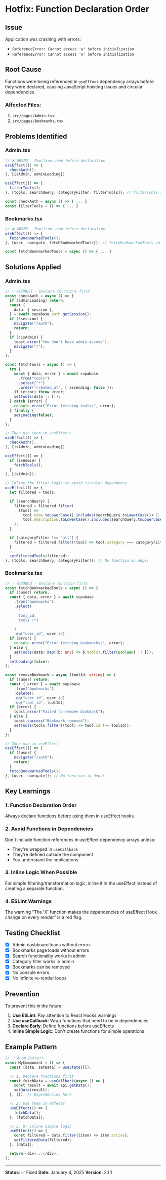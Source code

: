 # Hotfix: Function Declaration Order

## Issue

Application was crashing with errors:

- `ReferenceError: Cannot access 'w' before initialization`
- `ReferenceError: Cannot access 'o' before initialization`

## Root Cause

Functions were being referenced in `useEffect` dependency arrays before they were declared, causing JavaScript hoisting issues and circular dependencies.

### Affected Files:

1. `src/pages/Admin.tsx`
2. `src/pages/Bookmarks.tsx`

## Problems Identified

### Admin.tsx

```typescript
// ❌ WRONG - Function used before declaration
useEffect(() => {
  checkAuth();
}, [isAdmin, adminLoading]);

useEffect(() => {
  filterTools();
}, [tools, searchQuery, categoryFilter, filterTools]); // filterTools in deps!

const checkAuth = async () => { ... }
const filterTools = () => { ... }
```

### Bookmarks.tsx

```typescript
// ❌ WRONG - Function used before declaration
useEffect(() => {
  fetchBookmarkedTools();
}, [user, navigate, fetchBookmarkedTools]); // fetchBookmarkedTools in deps!

const fetchBookmarkedTools = async () => { ... }
```

## Solutions Applied

### Admin.tsx

```typescript
// ✅ CORRECT - Declare functions first
const checkAuth = async () => {
  if (adminLoading) return;
  const {
    data: { session },
  } = await supabase.auth.getSession();
  if (!session) {
    navigate("/auth");
    return;
  }
  if (!isAdmin) {
    toast.error("You don't have admin access");
    navigate("/");
  }
};

const fetchTools = async () => {
  try {
    const { data, error } = await supabase
      .from("tools")
      .select("*")
      .order("created_at", { ascending: false });
    if (error) throw error;
    setTools(data || []);
  } catch (error) {
    console.error("Error fetching tools:", error);
  } finally {
    setLoading(false);
  }
};

// Then use them in useEffects
useEffect(() => {
  checkAuth();
}, [isAdmin, adminLoading]);

useEffect(() => {
  if (isAdmin) {
    fetchTools();
  }
}, [isAdmin]);

// Inline the filter logic to avoid circular dependency
useEffect(() => {
  let filtered = tools;

  if (searchQuery) {
    filtered = filtered.filter(
      (tool) =>
        tool.name.toLowerCase().includes(searchQuery.toLowerCase()) ||
        tool.description.toLowerCase().includes(searchQuery.toLowerCase())
    );
  }

  if (categoryFilter !== "all") {
    filtered = filtered.filter((tool) => tool.category === categoryFilter);
  }

  setFilteredTools(filtered);
}, [tools, searchQuery, categoryFilter]); // No function in deps!
```

### Bookmarks.tsx

```typescript
// ✅ CORRECT - Declare function first
const fetchBookmarkedTools = async () => {
  if (!user) return;
  const { data, error } = await supabase
    .from("bookmarks")
    .select(
      `
      tool_id,
      tools (*)
    `
    )
    .eq("user_id", user.id);
  if (error) {
    console.error("Error fetching bookmarks:", error);
  } else {
    setTools(data?.map((b: any) => b.tools).filter(Boolean) || []);
  }
  setLoading(false);
};

const removeBookmark = async (toolId: string) => {
  if (!user) return;
  const { error } = await supabase
    .from("bookmarks")
    .delete()
    .eq("user_id", user.id)
    .eq("tool_id", toolId);
  if (error) {
    toast.error("Failed to remove bookmark");
  } else {
    toast.success("Bookmark removed");
    setTools(tools.filter((tool) => tool.id !== toolId));
  }
};

// Then use in useEffect
useEffect(() => {
  if (!user) {
    navigate("/auth");
    return;
  }
  fetchBookmarkedTools();
}, [user, navigate]); // No function in deps!
```

## Key Learnings

### 1. Function Declaration Order

Always declare functions before using them in useEffect hooks.

### 2. Avoid Functions in Dependencies

Don't include function references in useEffect dependency arrays unless:

- They're wrapped in `useCallback`
- They're defined outside the component
- You understand the implications

### 3. Inline Logic When Possible

For simple filtering/transformation logic, inline it in the useEffect instead of creating a separate function.

### 4. ESLint Warnings

The warning "The 'X' function makes the dependencies of useEffect Hook change on every render" is a red flag.

## Testing Checklist

- [x] Admin dashboard loads without errors
- [x] Bookmarks page loads without errors
- [x] Search functionality works in admin
- [x] Category filter works in admin
- [x] Bookmarks can be removed
- [x] No console errors
- [x] No infinite re-render loops

## Prevention

To prevent this in the future:

1. **Use ESLint**: Pay attention to React Hooks warnings
2. **Use useCallback**: Wrap functions that need to be in dependencies
3. **Declare Early**: Define functions before useEffects
4. **Inline Simple Logic**: Don't create functions for simple operations

## Example Pattern

```typescript
// ✅ Good Pattern
const MyComponent = () => {
  const [data, setData] = useState([]);

  // 1. Declare functions first
  const fetchData = useCallback(async () => {
    const result = await api.getData();
    setData(result);
  }, []); // Dependencies here

  // 2. Use them in effects
  useEffect(() => {
    fetchData();
  }, [fetchData]);

  // 3. Or inline simple logic
  useEffect(() => {
    const filtered = data.filter((item) => item.active);
    setFilteredData(filtered);
  }, [data]);

  return <div>...</div>;
};
```

---

**Status**: ✅ Fixed
**Date**: January 4, 2025
**Version**: 2.1.1
